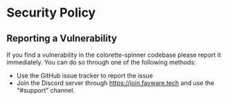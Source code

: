 # Security Policy

## Reporting a Vulnerability

If you find a vulnerability in the colorette-spinner codebase please report it
immediately. You can do so through one of the following methods:

- Use the GitHub issue tracker to report the issue
- Join the Discord server through https://join.favware.tech and use the
  "#support" channel.
